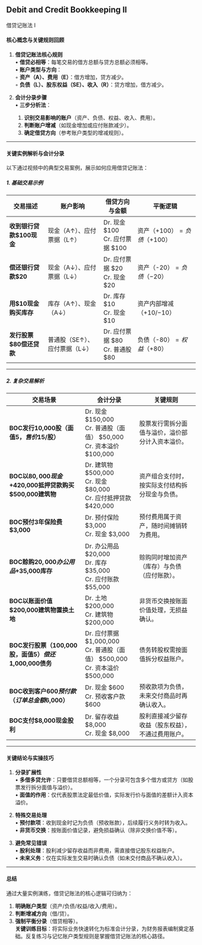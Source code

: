 ## Debit and Credit Bookkeeping II

借贷记账法 I

#### **核心概念与关键规则回顾**
1. **借贷记账法核心规则**  
   • **借贷必相等**：每笔交易的借方总额与贷方总额必须相等。  
   • **账户类型与方向**：  
     ◦ **资产（A）、费用（E）**：借方增加，贷方减少。  
     ◦ **负债（L）、股东权益（SE）、收入（R）**：贷方增加，借方减少。  

2. **会计分录步骤**  
   • **三步分析法**：  
     1. **识别交易影响的账户**（资产、负债、权益、收入、费用）。  
     2. **判断账户增减**（如现金增加或应付账款减少）。  
     3. **确定借贷方向**（参考账户类型的增减规则）。  

---

#### **关键实例解析与会计分录**
以下通过视频中的典型交易案例，展示如何应用借贷记账法：

##### **1. 基础交易示例**
| **交易描述**               | **账户影响**              | **借贷方向与金额**          | **平衡逻辑**                     |
|----------------------------|---------------------------|-----------------------------|----------------------------------|
| **收到银行贷款$100现金**   | 现金（A↑）、应付票据（L↑） | Dr. 现金 $100<br>Cr. 应付票据 $100 | 资产（+$100）= 负债（+$100）     |
| **偿还银行贷款$20**        | 现金（A↓）、应付票据（L↓） | Dr. 应付票据 $20<br>Cr. 现金 $20    | 资产（-$20） = 负债（-$20）      |
| **用$10现金购买库存**      | 库存（A↑）、现金（A↓）     | Dr. 库存 $10<br>Cr. 现金 $10        | 资产内部增减（+$10/-$10）        |
| **发行股票$80偿还贷款**     | 普通股（SE↑）、应付票据（L↓） | Dr. 应付票据 $80<br>Cr. 普通股 $80  | 负债（-$80）= 权益（+$80）       |

---

##### **2. 复杂交易解析**
| **交易场景**                                                                 | **会计分录**                                                                                     | **关键规则**                                                                 |
|------------------------------------------------------------------------------|--------------------------------------------------------------------------------------------------|-----------------------------------------------------------------------------|
| **BOC发行10,000股（面值$5，售价$15/股）**                                    | Dr. 现金 $150,000<br>Cr. 普通股（面值） $50,000<br>Cr. 资本溢价 $100,000                        | 股票发行需拆分面值与溢价，溢价部分计入资本溢价。                            |
| **BOC以$80,000现金+$420,000抵押贷款购买$500,000建筑物**                     | Dr. 建筑物 $500,000<br>Cr. 现金 $80,000<br>Cr. 应付抵押贷款 $420,000                           | 资产组合支付时，按实际支付结构拆分现金与负债。                              |
| **BOC预付3年保险费$3,000**                                                  | Dr. 预付保险 $3,000<br>Cr. 现金 $3,000                                                          | 预付费用属于资产，随时间摊销转为费用。                                      |
| **BOC赊购$20,000办公用品+$35,000库存**                                      | Dr. 办公用品 $20,000<br>Dr. 库存 $35,000<br>Cr. 应付账款 $55,000                               | 赊购同时增加资产（库存）与负债（应付账款）。                                |
| **BOC以账面价值$200,000建筑物置换土地**                                     | Dr. 土地 $200,000<br>Cr. 建筑物 $200,000                                                         | 非货币交换按账面价值处理，无损益确认。                                      |
| **BOC发行股票（100,000股，面值$5）偿还$1,000,000债务**                      | Dr. 应付票据 $1,000,000<br>Cr. 普通股（面值） $500,000<br>Cr. 资本溢价 $500,000                 | 债务转股权需按面值拆分权益账户。                                            |
| **BOC收到客户$600预付款（订单总金额$6,000）**                               | Dr. 现金 $600<br>Cr. 预收客户款 $600                                                            | 预收款项为负债，未来交付商品时再确认收入。                                  |
| **BOC支付$8,000现金股利**                                                   | Dr. 留存收益 $8,000<br>Cr. 现金 $8,000                                                           | 股利直接减少留存收益（股东权益），不通过费用账户。                          |

---

#### **关键结论与实操技巧**
1. **分录扩展性**  
   • **多借多贷允许**：只要借贷总额相等，一个分录可包含多个借方或贷方（如股票发行拆分面值与溢价）。  
   • **面值的作用**：仅代表股票法定最低价值，实际发行价与面值的差额计入资本溢价。

2. **特殊交易处理**  
   • **预付款项**：收到现金时记为负债（预收账款），后续履行义务时转为收入。  
   • **非货币交换**：按账面价值记录，避免损益确认（除非交换价值不等）。  

3. **避免常见错误**  
   • **股利处理**：股利减少留存收益而非费用，需直接借记股东权益账户。  
   • **未来义务**：仅在实际发生交易时确认负债（如未交付商品不确认收入）。

---

#### **总结**
通过大量实例演练，借贷记账法的核心逻辑可归纳为：  
1. **明确账户类型**（资产/负债/权益/收入/费用）。  
2. **判断增减方向**（借/贷）。  
3. **强制平衡分录**（借贷相等）。  
**关键训练目标**：将实际业务快速转化为标准会计分录，为财务报表编制奠定基础。反复练习与记忆账户类型规则是掌握借贷记账法的核心路径。